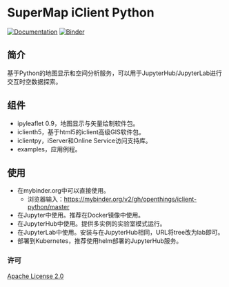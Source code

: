 # SuperMap iClient Python 

[![Documentation](http://readthedocs.org/projects/ipyleaflet/badge/?version=latest)](http://iclientpy.supermap.io/)
[![Binder](https://img.shields.io/badge/launch-binder-brightgreen.svg)](https://mybinder.org/v2/gh/openthings/iclient-python/master)

## 简介

基于Python的地图显示和空间分析服务，可以用于JupyterHub/JupyterLab进行交互时空数据探索。

## 组件

- ipyleaflet 0.9，地图显示与矢量绘制软件包。
- iclienth5，基于html5的iclient高级GIS软件包。
- iclientpy，iServer和Online Service访问支持库。
- examples，应用例程。

## 使用 

- 在mybinder.org中可以直接使用。
  - 浏览器输入：https://mybinder.org/v2/gh/openthings/iclient-python/master
- 在Jupyter中使用。推荐在Docker镜像中使用。
- 在JupyterHub中使用。提供多实例的实验室模式运行。
- 在JupyterLab中使用。安装与在JupyterHub相同，URL将tree改为lab即可。
- 部署到Kubernetes，推荐使用helm部署的JupyterHub服务。

### 许可

[ Apache License 2.0 ](./LICENSE)



